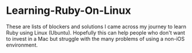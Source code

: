 # Learning-Ruby-On-Linux
These are lists of blockers and solutions I came across my journey to learn Ruby using Linux (Ubuntu). Hopefully this can help people who don't want to invest in a Mac but struggle with the many problems of using a non-iOS environment. 
